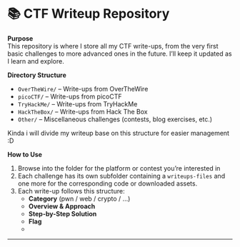 # 📚 CTF Writeup Repository

**Purpose**  
This repository is where I store all my CTF write-ups, from the very first basic challenges to more advanced ones in the future. I’ll keep it updated as I learn and explore.

**Directory Structure**  
- `OverTheWire/`   – Write-ups from OverTheWire  
- `picoCTF/`       – Write-ups from picoCTF  
- `TryHackMe/`     – Write-ups from TryHackMe  
- `HackTheBox/`    – Write-ups from Hack The Box  
- `Other/`         – Miscellaneous challenges (contests, blog exercises, etc.)

Kinda i will divide my writeup base on this structure for easier management :D

**How to Use**  
1. Browse into the folder for the platform or contest you’re interested in  
2. Each challenge has its own subfolder containing a `writeups-files` and one more for the corresponding code or downloaded assets.  
3. Each write-up follows this structure:  
   - **Category** (pwn / web / crypto / …)  
   - **Overview & Approach**  
   - **Step-by-Step Solution**  
   - **Flag**
   - 
---
